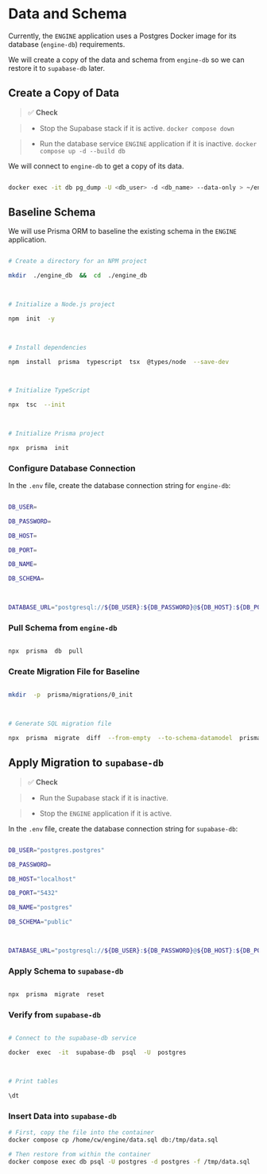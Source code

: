 # Data and Schema

Currently, the `ENGINE` application uses a Postgres Docker image for its database (`engine-db`) requirements.

We will create a copy of the data and schema from `engine-db` so we can restore it to `supabase-db` later.
  
## Create a Copy of Data

> ✅ **Check**

> - Stop the Supabase stack if it is active. `docker compose down`

> - Run the database service `ENGINE` application if it is inactive. `docker compose up -d --build db`

  

We will connect to `engine-db` to get a copy of its data.

```bash

docker exec -it db pg_dump -U <db_user> -d <db_name> --data-only > ~/engine/data.sql
```

  

## Baseline Schema

We will use Prisma ORM to baseline the existing schema in the `ENGINE` application.

  

```bash

# Create a directory for an NPM project

mkdir  ./engine_db  &&  cd  ./engine_db

  

# Initialize a Node.js project

npm  init  -y

  

# Install dependencies

npm  install  prisma  typescript  tsx  @types/node  --save-dev

  

# Initialize TypeScript

npx  tsc  --init

  

# Initialize Prisma project

npx  prisma  init

```

  

### Configure Database Connection

In the `.env` file, create the database connection string for `engine-db`:

  

```bash

DB_USER=

DB_PASSWORD=

DB_HOST=

DB_PORT=

DB_NAME=

DB_SCHEMA=

  

DATABASE_URL="postgresql://${DB_USER}:${DB_PASSWORD}@${DB_HOST}:${DB_PORT}/${DB_NAME}?schema=${DB_SCHEMA}"

```

  

### Pull Schema from `engine-db`

```bash

npx  prisma  db  pull

```

  

### Create Migration File for Baseline

```bash

mkdir  -p  prisma/migrations/0_init

  

# Generate SQL migration file

npx  prisma  migrate  diff  --from-empty  --to-schema-datamodel  prisma/schema.prisma  --script  >  prisma/migrations/0_init/migration.sql

```

  

## Apply Migration to `supabase-db`

> ✅ **Check**

> - Run the Supabase stack if it is inactive.

> - Stop the `ENGINE` application if it is active.

  

In the `.env` file, create the database connection string for `supabase-db`:

  

```bash

DB_USER="postgres.postgres"

DB_PASSWORD=

DB_HOST="localhost"

DB_PORT="5432"

DB_NAME="postgres"

DB_SCHEMA="public"

  

DATABASE_URL="postgresql://${DB_USER}:${DB_PASSWORD}@${DB_HOST}:${DB_PORT}/${DB_NAME}?schema=${DB_SCHEMA}"

```

  

### Apply Schema to `supabase-db`

```bash

npx  prisma  migrate  reset

```

  

### Verify from `supabase-db`

```bash

# Connect to the supabase-db service

docker  exec  -it  supabase-db  psql  -U  postgres

  

# Print tables

\dt

```

  

### Insert Data into `supabase-db`

```bash
# First, copy the file into the container
docker compose cp /home/cw/engine/data.sql db:/tmp/data.sql

# Then restore from within the container
docker compose exec db psql -U postgres -d postgres -f /tmp/data.sql
```